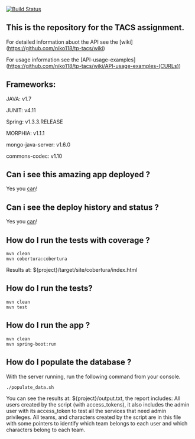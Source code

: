 [![Build Status](https://travis-ci.com/niko118/tp-tacs.svg?token=yWHUWReDvcqkbLeRzp1p&branch=master)](https://magnum.travis-ci.com/niko118/tp-tacs)

## This is the repository for the TACS assignment.

For detailed information abuot the API see the [wiki] (https://github.com/niko118/tp-tacs/wiki)

For usage information see the [API-usage-examples] (https://github.com/niko118/tp-tacs/wiki/API-usage-examples-(CURLs))

## Frameworks:

JAVA: v1.7

JUNIT: v4.11

Spring: v1.3.3.RELEASE

MORPHIA: v1.1.1

mongo-java-server: v1.6.0

commons-codec: v1.10

## Can i see this amazing app deployed ?

Yes you [can](http://tptacsutnfrba-pablogallazzi.rhcloud.com/)!

## Can i see the deploy history and status ?

Yes you [can](http://190.192.142.145/getDeploys/5737931a7628e17321000043)!

## How do I run the tests with coverage ?

```
mvn clean
mvn cobertura:cobertura
```

Results at: ${project}/target/site/cobertura/index.html

## How do I run the tests?

```
mvn clean
mvn test
```

## How do I run the app ?

```
mvn clean
mvn spring-boot:run
```

## How do I populate the database ?

With the server running, run the following command from your console.

```
./populate_data.sh
```

You can see the results at: ${project}/output.txt, the report includes:
All users created by the script (with access_tokens), it also includes the admin user with its 
access_token to test all the services that need admin privileges.
All teams, and characters created by the script are in this file with some pointers to
identify which team belongs to each user and which characters belong to each team.